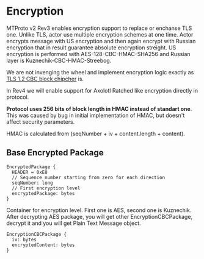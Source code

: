 # Encryption

MTProto v2 Rev3 enables encryption support to replace or enchanse TLS one. Unlike TLS, actor use multiple encryption schemes at one time. Actor encrypts message with US encryption and then again encrypt with Russian encryption that in result guarantee absolute encryption streight. US encryption is performed with AES-128-CBC-HMAC-SHA256 and Russian layer is Kuznechik-CBC-HMAC-Streebog.

We are not invenging the wheel and implement encryption logic exactly as [TLS 1.2 CBC block chipcher](https://tools.ietf.org/html/rfc5246#section-6.2.3.2) is.

In Rev4 we will enable support for Axolotl Ratched like encryption directly in protocol.

**Protocol uses 256 bits of block length in HMAC instead of standart one**. This was caused by bug in initial implementation of HMAC, but doesn't affect security parameters.

HMAC is calculated from (seqNumber + iv + content.length + content).

## Base Encrypted Package

```
EncryptedPackage {
  HEADER = 0xE8
  // Sequence number starting from zero for each direction
  seqNumber: long
  // First encryption level
  encryptedPackage: bytes
}
```

Container for encryption level. First one is AES, second one is Kuznechik. After decrypting AES package, you will get other EncryptionCBCPackage, decrypt it and you will get Plain Text Message object.

```
EncryptionCBCPackage {
  iv: bytes
  encryptedContent: bytes
}
```
